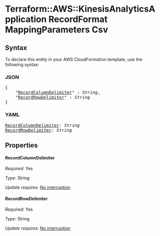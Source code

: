# Terraform::AWS::KinesisAnalyticsApplication RecordFormat MappingParameters Csv

## Syntax

To declare this entity in your AWS CloudFormation template, use the following syntax:

### JSON

<pre>
{
    "<a href="#recordcolumndelimiter" title="RecordColumnDelimiter">RecordColumnDelimiter</a>" : <i>String</i>,
    "<a href="#recordrowdelimiter" title="RecordRowDelimiter">RecordRowDelimiter</a>" : <i>String</i>
}
</pre>

### YAML

<pre>
<a href="#recordcolumndelimiter" title="RecordColumnDelimiter">RecordColumnDelimiter</a>: <i>String</i>
<a href="#recordrowdelimiter" title="RecordRowDelimiter">RecordRowDelimiter</a>: <i>String</i>
</pre>

## Properties

#### RecordColumnDelimiter

_Required_: Yes

_Type_: String

_Update requires_: [No interruption](https://docs.aws.amazon.com/AWSCloudFormation/latest/UserGuide/using-cfn-updating-stacks-update-behaviors.html#update-no-interrupt)

#### RecordRowDelimiter

_Required_: Yes

_Type_: String

_Update requires_: [No interruption](https://docs.aws.amazon.com/AWSCloudFormation/latest/UserGuide/using-cfn-updating-stacks-update-behaviors.html#update-no-interrupt)

